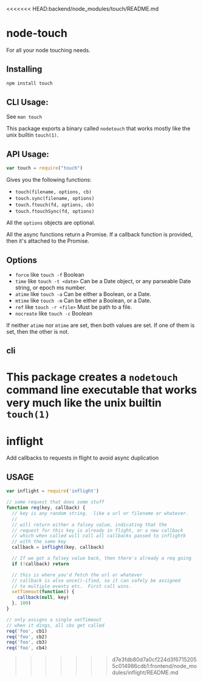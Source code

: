 <<<<<<< HEAD:backend/node_modules/touch/README.md
# node-touch

For all your node touching needs.

## Installing

```bash
npm install touch
```

## CLI Usage:

See `man touch`

This package exports a binary called `nodetouch` that works mostly
like the unix builtin `touch(1)`.

## API Usage:

```javascript
var touch = require("touch")
```

Gives you the following functions:

* `touch(filename, options, cb)`
* `touch.sync(filename, options)`
* `touch.ftouch(fd, options, cb)`
* `touch.ftouchSync(fd, options)`

All the `options` objects are optional.

All the async functions return a Promise.  If a callback function is
provided, then it's attached to the Promise.

## Options

* `force` like `touch -f` Boolean
* `time` like `touch -t <date>` Can be a Date object, or any parseable
  Date string, or epoch ms number.
* `atime` like `touch -a` Can be either a Boolean, or a Date.
* `mtime` like `touch -m` Can be either a Boolean, or a Date.
* `ref` like `touch -r <file>` Must be path to a file.
* `nocreate` like `touch -c` Boolean

If neither `atime` nor `mtime` are set, then both values are set.  If
one of them is set, then the other is not.

## cli

This package creates a `nodetouch` command line executable that works
very much like the unix builtin `touch(1)`
=======
# inflight

Add callbacks to requests in flight to avoid async duplication

## USAGE

```javascript
var inflight = require('inflight')

// some request that does some stuff
function req(key, callback) {
  // key is any random string.  like a url or filename or whatever.
  //
  // will return either a falsey value, indicating that the
  // request for this key is already in flight, or a new callback
  // which when called will call all callbacks passed to inflightk
  // with the same key
  callback = inflight(key, callback)

  // If we got a falsey value back, then there's already a req going
  if (!callback) return

  // this is where you'd fetch the url or whatever
  // callback is also once()-ified, so it can safely be assigned
  // to multiple events etc.  First call wins.
  setTimeout(function() {
    callback(null, key)
  }, 100)
}

// only assigns a single setTimeout
// when it dings, all cbs get called
req('foo', cb1)
req('foo', cb2)
req('foo', cb3)
req('foo', cb4)
```
>>>>>>> d7e3fdb80d7a0cf224d3f67152055c014986cdb1:frontend/node_modules/inflight/README.md
